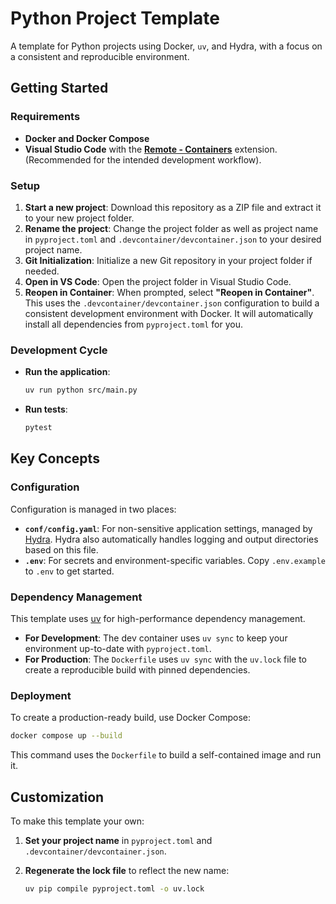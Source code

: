 # Python Project Template

A template for Python projects using Docker, `uv`, and Hydra, with a focus on a consistent and reproducible environment.

## Getting Started

### Requirements

- **Docker and Docker Compose**
- **Visual Studio Code** with the **[Remote - Containers](https://marketplace.visualstudio.com/items?itemName=ms-vscode-remote.remote-containers)** extension. (Recommended for the intended development workflow).

### Setup

1. **Start a new project**: Download this repository as a ZIP file and extract it to your new project folder.
2. **Rename the project**: Change the project folder as well as project name in `pyproject.toml` and `.devcontainer/devcontainer.json` to your desired project name.
3. **Git Initialization**: Initialize a new Git repository in your project folder if needed.
4. **Open in VS Code**: Open the project folder in Visual Studio Code.
5. **Reopen in Container**: When prompted, select **"Reopen in Container"**. This uses the `.devcontainer/devcontainer.json` configuration to build a consistent development environment with Docker. It will automatically install all dependencies from `pyproject.toml` for you.

### Development Cycle

- **Run the application**:

  ```bash
  uv run python src/main.py
  ```

- **Run tests**:

  ```bash
  pytest
  ```

## Key Concepts

### Configuration

Configuration is managed in two places:

- **`conf/config.yaml`**: For non-sensitive application settings, managed by [Hydra](https://hydra.cc/). Hydra also automatically handles logging and output directories based on this file.
- **`.env`**: For secrets and environment-specific variables. Copy `.env.example` to `.env` to get started.

### Dependency Management

This template uses [uv](https://github.com/astral-sh/uv) for high-performance dependency management.

- **For Development**: The dev container uses `uv sync` to keep your environment up-to-date with `pyproject.toml`.
- **For Production**: The `Dockerfile` uses `uv sync` with the `uv.lock` file to create a reproducible build with pinned dependencies.

### Deployment

To create a production-ready build, use Docker Compose:

```bash
docker compose up --build
```

This command uses the `Dockerfile` to build a self-contained image and run it.

## Customization

To make this template your own:

1. **Set your project name** in `pyproject.toml` and `.devcontainer/devcontainer.json`.
2. **Regenerate the lock file** to reflect the new name:

   ```bash
   uv pip compile pyproject.toml -o uv.lock
   ```
